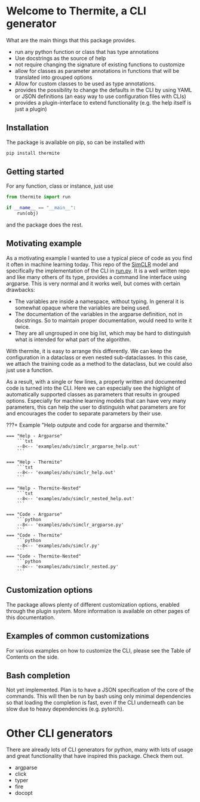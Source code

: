 # Welcome to Thermite, a CLI generator

What are the main things that this package provides.

- run any python function or class that has type annotations
- Use docstrings as the source of help
- not require changing the signature of existing functions to customize
- allow for classes as parameter annotations in functions that will be translated
  into grouped options
- Allow for custom classes to be used as type annotations.
- provides the possibility to change the defaults in the CLI by using 
  YAML or JSON definitions (an easy way to use configuration files with CLIs)
- provides a plugin-interface to extend functionality (e.g. the help itself
  is just a plugin)


## Installation

The package is available on pip, so can be installed with 

```bash
pip install thermite
```

## Getting started


For any function, class or instance, just use 

```python
from thermite import run

if __name__ == "__main__":
    run(obj)
```
and the package does the rest.

## Motivating example

As a motivating example I wanted to use a typical piece of code as you find it often 
in machine learning today. This repo of the [SimCLR](https://github.com/sthalles/SimCLR)
model and specifically the implementation of the CLI in 
[run.py](https://github.com/sthalles/SimCLR/blob/master/run.py).
It is a well written repo and like many others of its type, provides a
command line interface using argparse. This is very normal and it works well,
but comes with certain drawbacks:

- The variables are inside a namespace, without typing. In general it is somewhat
  opaque where the variables are being used.
- The documentation of the variables in the argparse definition, not in docstrings. 
  So to maintain proper documentation, would need to write it twice.
- They are all ungrouped in one big list, which may be hard to distinguish what 
  is intended for what part of the algorithm.

With thermite, it is easy to arrange this differently. We can keep the configuration
in a dataclass or even nested sub-dataclasses. In this case, we attach the 
training code as a method to the dataclass, but we could also just use a function.

As a result, with a single or few lines, a properly written and documented code
is turned into the CLI. Here we can especially see the highlight of automatically
supported classes as parameters that results in grouped options. Especially 
for machine learning models that can have very many parameters, this can 
help the user to distinguish what parameters are for and encourages the 
coder to separate parameters by their use.

???+ Example "Help outpute and code for argparse and thermite."

    === "Help - Argparse" 
        ```txt 
        --8<-- 'examples/adv/simclr_argparse_help.out'
        ```

    === "Help - Thermite" 
        ```txt 
        --8<-- 'examples/adv/simclr_help.out'
        ```

    === "Help - Thermite-Nested" 
        ```txt 
        --8<-- 'examples/adv/simclr_nested_help.out'
        ```

    === "Code - Argparse" 
        ```python 
        --8<-- 'examples/adv/simclr_argparse.py'
        ```
    === "Code - Thermite" 
        ```python 
        --8<-- 'examples/adv/simclr.py'
        ```
    === "Code - Thermite-Nested" 
        ```python 
        --8<-- 'examples/adv/simclr_nested.py'
        ```


## Customization options

The package allows plenty of different customization options, enabled 
through the plugin system. More information is available on other pages of
this documentation.


## Examples of common customizations

For various examples on how to customize the CLI, please see the Table of Contents
on the side.



## Bash completion

Not yet implemented. Plan is to have a JSON specification of the core
of the commands. This will then be run by bash using only minimal dependencies
so that loading the completion is fast, even if the CLI underneath can be slow
due to heavy dependencies (e.g. pytorch).

# Other CLI generators

There are already lots of CLI generators for python, many with lots of 
usage and great functionality that have inspired this package. Check them out.

- argparse
- click
- typer
- fire
- docopt
